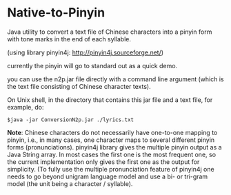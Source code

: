 # Native-to-Pinyin

Java utility to convert a text file of Chinese characters into a pinyin form with tone marks in the end of each syllable. 

(using library pinyin4j:   http://pinyin4j.sourceforge.net/)

currently the pinyin will go to standard out as a quick demo.

you can use the n2p.jar file directly with a command line argument (which is the text file consisting of Chinese character texts).

On Unix shell, in the directory that contains this jar file and a text file, for example, do:
```
$java -jar ConversionN2p.jar ./lyrics.txt
```

<b>Note</b>: Chinese characters  do not necessarily have one-to-one mapping to pinyin, i.e., in many cases, one character maps to several different pinyin forms (pronunciations). pinyin4j library gives the multiple pinyin output as a Java String array. In most cases the first one is the most frequent one, so the current implementation only gives the first one as the output for simplicity. (To fully use the multiple pronunciation feature of pinyin4j one needs to go beyond unigram language model and use a bi- or tri-gram model (the unit being a character / syllable). 
